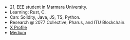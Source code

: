 - 21, EEE student in Marmara University.
- Learning: Rust, C.
- Can: Solidity, Java, JS, TS, Python.
- Research @ 2077 Collective, Pharus, and ITU Blockchain.
- [X Profile](https://x.com/yigityektin)
- [Medium](https://medium.com/@yigit.yektin)
